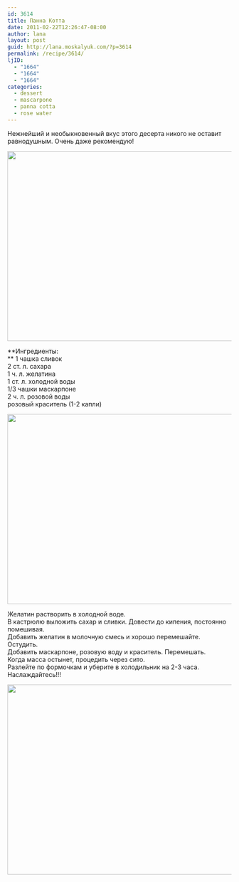 ```yaml
---
id: 3614
title: Панна Котта
date: 2011-02-22T12:26:47-08:00
author: lana
layout: post
guid: http://lana.moskalyuk.com/?p=3614
permalink: /recipe/3614/
ljID:
  - "1664"
  - "1664"
  - "1664"
categories:
  - dessert
  - mascarpone
  - panna cotta
  - rose water
---
```

Нежнейший и необыкновенный вкус этого десерта никого не оставит равнодушным. Очень даже рекомендую!

<img loading="lazy" class="alignnone" title="panna cotta" src="http://farm6.static.flickr.com/5178/5466478414_78501d28fb_z.jpg" alt="" width="640" height="427" /> 

**Ингредиенты:  
** 1 чашка сливок  
2 ст. л. сахара  
1 ч. л. желатина  
1 ст. л. холодной воды  
1/3 чашки маскарпоне  
2 ч. л. розовой воды  
розовый краситель (1-2 капли)

<img loading="lazy" class="alignnone" title="panna cotta" src="http://farm6.static.flickr.com/5176/5465874173_b7e3e96235_z.jpg" alt="" width="640" height="427" /> 

Желатин растворить в холодной воде.  
В кастрюлю выложить сахар и сливки. Довести до кипения, постоянно помешивая.  
Добавить желатин в молочную смесь и хорошо перемешайте. Остудить.  
Добавить маскарпоне, розовую воду и краситель. Перемешать.  
Когда масса остынет, процедить через сито.  
Разлейте по формочкам и уберите в холодильник на 2-3 часа.  
Наслаждайтесь!!!

<img loading="lazy" class="alignnone" title="panna cotta" src="http://farm6.static.flickr.com/5094/5465890043_a82bb17920_z.jpg" alt="" width="640" height="427" />